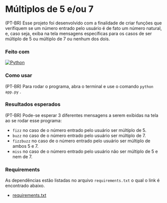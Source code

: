 # Múltiplos de 5 e/ou 7

(PT-BR)
Esse projeto foi desenvolvido com a finalidade de criar funções que verifiquem se um número entrado pelo usuário é de fato um número natural, e, caso seja, exiba na tela mensagens específicas para os casos de ser múltiplo de 5 ou múltiplo de 7 ou nenhum dos dois.

### Feito com

[![Python](https://img.shields.io/badge/Python-000?style=for-the-badge&logo=python)](https://docs.python.org/3/)

### Como usar

(PT-BR)
Para rodar o programa, abra o terminal e use o comando
`python app.py` .

### Resultados esperados

(PT-BR)
Pode-se esperar 3 diferentes mensagens a serem exibidas na tela ao se rodar esse programa:
* `fizz` no caso de o número entrado pelo usuário ser múltiplo de 5.
* `buzz` no caso de o número entrado pelo usuário ser múltiplo de 7.
* `fizzbuzz` no caso de o número entrado pelo usuário ser múltiplo de ambos 5 e 7.
* `miss` no caso de o número entrado pelo usuário não ser múltiplo de 5 e nem de 7.

### Requirements

As dependências estão listadas no arquivo `requirements.txt` o qual o link é encontrado abaixo.

* [requirements.txt](https://github.com/jotapesp/)
